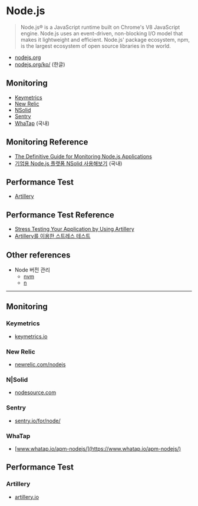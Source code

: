 # Node.js
> Node.js® is a JavaScript runtime built on Chrome's V8 JavaScript engine. Node.js uses an event-driven, non-blocking I/O model that makes it lightweight and efficient. Node.js' package ecosystem, npm, is the largest ecosystem of open source libraries in the world.

* [nodejs.org](https://nodejs.org)
* [nodejs.org/ko/](https://nodejs.org/ko/) (한글)

## Monitoring
* [Keymetrics](#keymetrics)
* [New Relic](#new-relic)
* [NSolid](#nsolid)
* [Sentry](#sentry)
* [WhaTap](#whatap) (국내)

## Monitoring Reference
* [The Definitive Guide for Monitoring Node.js Applications](https://blog.risingstack.com/monitoring-nodejs-applications-nodejs-at-scale/)
* [기업용 Node.js 플랫폼 NSolid 사용해보기](https://blog.outsider.ne.kr/1231) (국내)

## Performance Test
* [Artillery](#artillery)

## Performance Test Reference
* [Stress Testing Your Application by Using Artillery](http://www.alickwong.com/2017/06/20/stress-testing-application-using-artillery/)
* [Artillery를 이용한 스트레스 테스트](https://blog.outsider.ne.kr/1238)

## Other references
* Node 버전 관리
  * [nvm](https://github.com/creationix/nvm)
  * [n](https://github.com/tj/n)

---

## Monitoring

### Keymetrics

* [keymetrics.io](https://keymetrics.io)

### New Relic

* [newrelic.com/nodejs](https://newrelic.com/nodejs)

### N|Solid 

* [nodesource.com](https://nodesource.com)

### Sentry

* [sentry.io/for/node/](https://sentry.io/for/node/)

### WhaTap

* [www.whatap.io/apm-nodejs/](https://www.whatap.io/apm-nodejs/)

## Performance Test

### Artillery

* [artillery.io](https://artillery.io)
